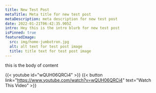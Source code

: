 ```yaml
---
title: New Test Post
metaTitle: Meta title for new test post
metaDescription: meta description for new test post
date: 2022-01-21T06:42:35.905Z
intro: Hey this is the intro blurb for new test post
isPinned: true
featuredImage:
  src: img/home-jumbotron.jpg
  alt: alt text for test post image
  title: title text for test post image
---
```

this is the body of content

{{< youtube id="wQUH06QRCi4" >}}
{{< button link="https://www.youtube.com/watch?v=wQUH06QRCi4" text="Watch This Video" >}}